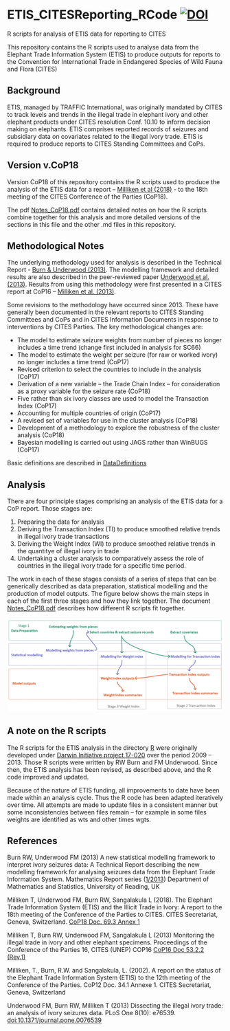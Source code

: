 ﻿# ETIS_CITESReporting_RCode  [![DOI](https://zenodo.org/badge/DOI/10.5281/zenodo.3334771.svg)](https://doi.org/10.5281/zenodo.3334771)

R scripts for analysis of ETIS data for reporting to CITES

This repository contains the R scripts used to analyse data from the Elephant Trade Information System (ETIS) to produce outputs for reports to the Convention for International Trade in Endangered Species of Wild Fauna and Flora (CITES) 

## Background

ETIS, managed by TRAFFIC International,  was originally mandated by CITES to track levels and trends in the illegal trade in elephant ivory and other elephant products under CITES resolution Conf. 10.10 to inform decision making on elephants. 
ETIS comprises reported records of seizures and subsidiary data on covariates related to the illegal ivory trade. ETIS is required to produce reports to CITES Standing Committees and CoPs. 

## Version v.CoP18

Version CoP18 of this repository contains the R scripts used to produce the analysis of the ETIS data for a report – [Milliken et al (2018)](https://cites.org/sites/default/files/eng/cop/18/doc/E-CoP18-069-03-R1.pdf) - to the 18th meeting of the CITES Conference of the Parties (CoP18).  

The pdf [Notes_CoP18.pdf](Notes_CoP18.pdf) contains detailed notes on how the R scripts combine together for this analysis and more detailed versions of the sections in this file and the other .md files in this repository.

## Methodological Notes

The underlying methodology used for analysis is described in the Technical Report - [Burn & Underwood (2013)](http://www.reading.ac.uk/web/FILES/maths/Burn_Underwood_Technical_Report_Modelling_the_illegal_ivory_trade.pdf). The modelling framework and detailed results are also described in the peer-reviewed paper [Underwood et al. (2013)](http://www.plosone.org/article/info%3Adoi%2F10.1371%2Fjournal.pone.0076539). Results from using this methodology were first presented in a CITES report at CoP16 – [Milliken et al. (2013)](http://www.plosone.org/article/info%3Adoi%2F10.1371%2Fjournal.pone.0076539).

Some revisions to the methodology have occurred since 2013. These have generally been documented in the relevant reports to CITES Standing Committees and CoPs and in CITES Information Documents in response to interventions by CITES Parties. The key methodological changes are:

*	The model to estimate seizure weights from number of pieces no longer includes a time trend (change first included in analysis for SC66)
*	The model to estimate the weight per seizure (for raw or worked ivory) no longer includes a time trend (CoP17) 
*	Revised criterion to select the countries to include in the analysis (CoP17)
*	Derivation of a new variable – the Trade Chain Index – for consideration as a proxy variable for the seizure rate (CoP18) 
*	Five rather than six ivory classes are used to model the Transaction Index (CoP17)
*	Accounting for multiple countries of origin (CoP17)
*	A revised set of variables for use in the cluster analysis (CoP18)
*	Development of a methodology to explore the robustness of the cluster analysis (CoP18)
*	Bayesian modelling is carried out using JAGS rather than WinBUGS (CoP17)

Basic definitions are described in [DataDefinitions](DataDefinitions.md)


## Analysis
There are four principle stages comprising an analysis of the ETIS data for a CoP report. Those stages are:

1.	Preparing the  data for analysis
2.	Deriving the Transaction Index (TI) to produce smoothed relative trends in illegal ivory trade transactions
3.	Deriving the Weight Index (WI) to produce smoothed relative trends in the quantitye of illegal ivory in trade
4.	Undertaking a cluster analysis to comparatively assess the role of countries in the illegal ivory trade for a specific time period. 

The work in each of these stages consists of a series of steps that can be generically described as data preparation, statistical modelling and the production of model outputs. The figure below shows the main steps in each of the first three stages and how they link together.  The document [Notes_CoP18.pdf](Notes_CoP18.pdf) describes how different R scripts fit together.

![Figure](Additional/WorkFlow.PNG "R flow")


## A note on the R scripts

The R scripts for the ETIS analysis in the directory [R](https://github.com/fmunderwood/ETIS_CITESReporting_RCode/tree/master/R) were originally developed under [Darwin Initiative project 17-020](http://www.darwininitiative.org.uk/project/17020/) over the period 2009 – 2013. Those R scripts were written by RW Burn and FM Underwood. Since then, the ETIS analysis has been revised, as described above, and the R code improved and updated.

Because of the nature of ETIS funding, all improvements to date have been made within an analysis cycle. Thus the R code has been adapted iteratively over time.  All attempts are made to update files in a consistent manner but some inconsistencies between files remain – for example in some files weights are identified as wts and other times wgts. 

## References

Burn RW, Underwood FM (2013) A new statistical modelling framework to interpret ivory seizures data: A Technical Report describing the new modelling framework for analysing seizures data from the Elephant Trade Information System. Mathematics Report series ([1/2013](http://www.reading.ac.uk/web/FILES/maths/Burn_Underwood_Technical_Report_Modelling_the_illegal_ivory_trade.pdf)) Department of Mathematics and Statistics, University of Reading, UK

Milliken T, Underwood FM, Burn RW, Sangalakula L (2018). The Elephant Trade Information System (ETIS) and the Illicit Trade in Ivory: A report to the 18th meeting of the Conference of the Parties to CITES. CITES Secretariat, Geneva, Switzerland. [CoP18 Doc. 69.3 Annex 1](https://cites.org/sites/default/files/eng/cop/18/doc/E-CoP18-069-03.pdf)

Milliken T, Burn RW, Underwood FM, Sangalakula L (2013) Monitoring the illegal trade in ivory and other elephant specimens. Proceedings of the Conference of the Parties 16, CITES (UNEP) COP16 [CoP16 Doc 53.2.2 (Rev.1)](https://www.cites.org/sites/default/files/eng/cop/16/doc/E-CoP16-53-02-02.pdf) 

Milliken, T., Burn, R.W. and Sangalakula, L. (2002). A report on the status of the Elephant Trade Information System (ETIS) to the 12th meeting of the Conference of the Parties.  CoP12 Doc. 34.1 Annexe 1. CITES Secretariat, Geneva, Switzerland

Underwood FM, Burn RW, Milliken T (2013) Dissecting the illegal ivory trade: an analysis of ivory seizures data. PLoS One 8(10): e76539. [doi:10.1371/journal.pone.0076539](http://www.plosone.org/article/info%3Adoi%2F10.1371%2Fjournal.pone.0076539)


